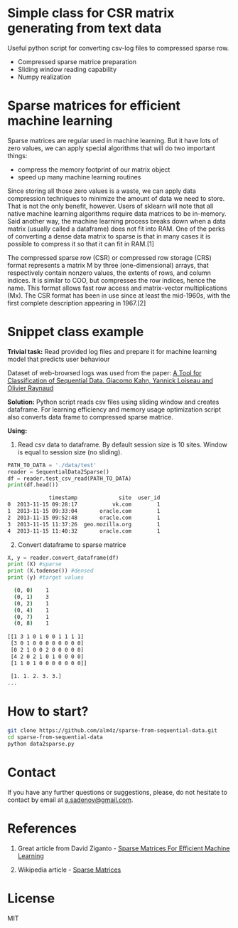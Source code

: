 # Simple class for CSR matrix generating from text data 

Useful python script for converting csv-log files to compressed sparse row.
  - Compressed sparse matrice preparation 
  - Sliding window reading capability
  - Numpy realization

# Sparse matrices for efficient machine learning

Sparse matrices are regular used in machine learning.
But it have lots of zero values, we can apply special 
algorithms that will do two important things:
- compress the memory footprint of our matrix object
- speed up many machine learning routines

Since storing all those zero values is a waste, we can apply data 
compression techniques to minimize the amount of data we need to store. 
That is not the only benefit, however. Users of sklearn will note that all 
native machine learning algorithms require data matrices to be in-memory. 
Said another way, the machine learning process breaks down when a data 
matrix (usually called a dataframe) does not fit into RAM. One of the 
perks of converting a dense data matrix to sparse is that in many cases 
it is possible to compress it so that it can fit in RAM.[1]

The compressed sparse row (CSR) or compressed row storage (CRS) format 
represents a matrix M by three (one-dimensional) arrays, that respectively contain nonzero values, the extents of rows, and column indices. 
It is similar to COO, but compresses the row indices, hence the name. 
This format allows fast row access and matrix-vector multiplications (Mx).
The CSR format has been in use since at least the mid-1960s,
with the first complete description appearing in 1967.[2]

# Snippet class example

**Trivial task:**
Read provided log files and prepare it for machine learning model that predicts user behaviour

Dataset of web-browsed logs was used from the paper:
[A Tool for Classification of Sequential Data. Giacomo Kahn, Yannick Loiseau and Olivier Raynaud](http://ceur-ws.org/Vol-1703/paper12.pdf)


**Solution:**
Python script reads csv files using sliding window and creates dataframe.
For learning efficiency and memory usage optimization script also converts data frame to compressed sparse matrice.

**Using:**
1. Read csv data to dataframe. By default session size is 10 sites. 
Window is equal to session size (no sliding).
```python
PATH_TO_DATA = './data/test'
reader = SequentialData2Sparse()
df = reader.test_csv_read(PATH_TO_DATA)
print(df.head())
```
```sh
             timestamp             site  user_id
0  2013-11-15 09:28:17           vk.com        1
1  2013-11-15 09:33:04       oracle.com        1
2  2013-11-15 09:52:48       oracle.com        1
3  2013-11-15 11:37:26  geo.mozilla.org        1
4  2013-11-15 11:40:32       oracle.com        1
```
2. Convert dataframe to sparse matrice
```python
X, y = reader.convert_dataframe(df)
print (X) #sparse
print (X.todense()) #densed
print (y) #target values
```
```sh
  (0, 0)	1
  (0, 1)	3
  (0, 2)	1
  (0, 4)	1
  (0, 7)	1
  (0, 8)	1
  
[[1 3 1 0 1 0 0 1 1 1 1]
 [3 0 1 0 0 0 0 0 0 0 0]
 [0 2 1 0 0 2 0 0 0 0 0]
 [4 2 0 2 1 0 1 0 0 0 0]
 [1 1 0 1 0 0 0 0 0 0 0]]
 
 [1. 1. 2. 3. 3.]
...
```
# How to start?
```sh
git clone https://github.com/alm4z/sparse-from-sequential-data.git
cd sparse-from-sequential-data
python data2sparse.py
```

# Contact
If you have any further questions or suggestions, please, do not hesitate to contact  by email at a.sadenov@gmail.com.

# References
1. Great article from David Ziganto - [Sparse Matrices For Efficient Machine Learning
](https://dziganto.github.io/Sparse-Matrices-For-Efficient-Machine-Learning/)

2. Wikipedia article - [Sparse Matrices](https://en.wikipedia.org/wiki/Sparse_matrix) 

# License
MIT
